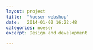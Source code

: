 ```yaml
---
layout: project
title:  "Noeser webshop"
date:   2014-01-02 16:22:48
categories: noeser
excerpt: Design and development

---
```

